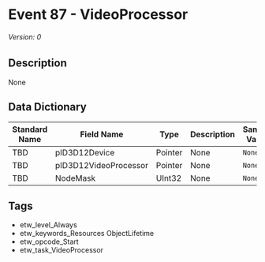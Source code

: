 # Event 87 - VideoProcessor
###### Version: 0

## Description
None

## Data Dictionary
|Standard Name|Field Name|Type|Description|Sample Value|
|---|---|---|---|---|
|TBD|pID3D12Device|Pointer|None|`None`|
|TBD|pID3D12VideoProcessor|Pointer|None|`None`|
|TBD|NodeMask|UInt32|None|`None`|

## Tags
* etw_level_Always
* etw_keywords_Resources ObjectLifetime
* etw_opcode_Start
* etw_task_VideoProcessor